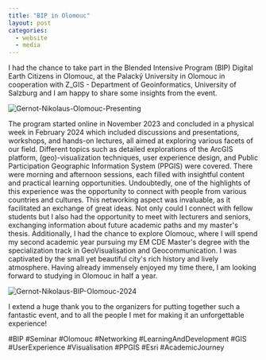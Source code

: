 ```yaml
---
title: "BIP in Olomouc"
layout: post
categories:
  - website
  - media
---
```


I had the chance to take part in the Blended Intensive Program (BIP) Digital Earth Citizens in Olomouc, at the Palacký University in Olomouc in cooperation with Z_GIS - Department of Geoinformatics, University of Salzburg and I am happy to share some insights from the event.

![Gernot-Nikolaus-Olomouc-Presenting](https://github.com/gernotnikolaus/gernotnikolaus.github.io/assets/148253460/8eb8862a-3192-4a11-aab8-58f215a5b227)



The program started online in November 2023 and concluded in a physical week in February 2024 which included discussions and presentations, workshops, and hands-on lectures, all aimed at exploring various facets of our field. Different topics such as detailed explorations of the ArcGIS platform, (geo)-visualization techniques, user experience design, and Public Participation Geographic Information System (PPGIS) were covered. There were morning and afternoon sessions, each filled with insightful content and practical learning opportunities. Undoubtedly, one of the highlights of this experience was the opportunity to connect with people from various countries and cultures. This networking aspect was invaluable, as it facilitated an exchange of great ideas. Not only could I connect with fellow students but I also had the opportunity to meet with lecturers and seniors, exchanging information about future academic paths and my master's thesis.
Additionally, I had the chance to explore Olomouc, where I will spend my second academic year pursuing my EM CDE Master's degree with the specialization track in GeoVisualisation and Geocommunication. I was captivated by the small yet beautiful city's rich history and lively atmosphere. Having already immensely enjoyed my time there, I am looking forward to studying in Olomouc in half a year.

![Gernot-Nikolaus-BIP-Olomouc-2024](https://github.com/gernotnikolaus/gernotnikolaus.github.io/assets/148253460/968c450e-3f7e-4566-92bb-9ed36661bf44)

I extend a huge thank you to the organizers for putting together such a fantastic event, and to all the people I met for making it an unforgettable experience!

#BIP #Seminar #Olomouc #Networking #LearningAndDevelopment #GIS #UserExperience #Visualisation #PPGIS #Esri #AcademicJourney


